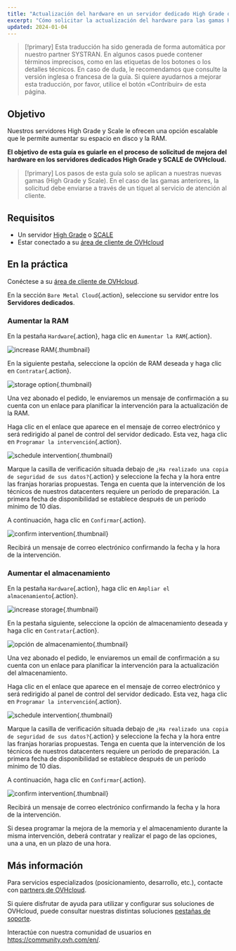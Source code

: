 ```yaml
---
title: "Actualización del hardware en un servidor dedicado High Grade o Scale"
excerpt: "Cómo solicitar la actualización del hardware para las gamas High Grade y SCALE desde el área de cliente"
updated: 2024-01-04
---
```


> [!primary]
> Esta traducción ha sido generada de forma automática por nuestro partner SYSTRAN. En algunos casos puede contener términos imprecisos, como en las etiquetas de los botones o los detalles técnicos. En caso de duda, le recomendamos que consulte la versión inglesa o francesa de la guía. Si quiere ayudarnos a mejorar esta traducción, por favor, utilice el botón «Contribuir» de esta página.

## Objetivo

Nuestros servidores High Grade y Scale le ofrecen una opción escalable que le permite aumentar su espacio en disco y la RAM.

**El objetivo de esta guía es guiarle en el proceso de solicitud de mejora del hardware en los servidores dedicados High Grade y SCALE de OVHcloud.**

> [!primary]
> Los pasos de esta guía solo se aplican a nuestras nuevas gamas (High Grade y Scale). En el caso de las gamas anteriores, la solicitud debe enviarse a través de un tíquet al servicio de atención al cliente.

## Requisitos

- Un servidor [High Grade](https://www.ovhcloud.com/es/bare-metal/high-grade/) o [SCALE](https://www.ovhcloud.com/es/bare-metal/scale/)
- Estar conectado a su [área de cliente de OVHcloud](https://ca.ovh.com/auth/?action=gotomanager&from=https://www.ovh.com/world/&ovhSubsidiary=ws)

## En la práctica

Conéctese a su [área de cliente de OVHcloud](https://ca.ovh.com/auth/?action=gotomanager&from=https://www.ovh.com/world/&ovhSubsidiary=ws).

En la sección `Bare Metal Cloud`{.action}, seleccione su servidor entre los **Servidores dedicados**.

### Aumentar la RAM

En la pestaña `Hardware`{.action}, haga clic en `Aumentar la RAM`{.action}.

![increase RAM](increaseram.png){.thumbnail}

En la siguiente pestaña, seleccione la opción de RAM deseada y haga clic en `Contratar`{.action}.

![storage option](selectram.png){.thumbnail}

Una vez abonado el pedido, le enviaremos un mensaje de confirmación a su cuenta con un enlace para planificar la intervención para la actualización de la RAM.

Haga clic en el enlace que aparece en el mensaje de correo electrónico y será redirigido al panel de control del servidor dedicado. Esta vez, haga clic en `Programar la intervención`{.action}.

![schedule intervention](ramintervention.png){.thumbnail}

Marque la casilla de verificación situada debajo de `¿Ha realizado una copia de seguridad de sus datos?`{.action} y seleccione la fecha y la hora entre las franjas horarias propuestas. Tenga en cuenta que la intervención de los técnicos de nuestros datacenters requiere un período de preparación. La primera fecha de disponibilidad se establece después de un período mínimo de 10 días.

A continuación, haga clic en `Confirmar`{.action}.

![confirm intervention](ramconfirm.png){.thumbnail}

Recibirá un mensaje de correo electrónico confirmando la fecha y la hora de la intervención.

### Aumentar el almacenamiento

En la pestaña `Hardware`{.action}, haga clic en `Ampliar el almacenamiento`{.action}.

![increase storage](increasestorage.png){.thumbnail}

En la pestaña siguiente, seleccione la opción de almacenamiento deseada y haga clic en `Contratar`{.action}.

![opción de almacenamiento](selectstorage.png){.thumbnail}

Una vez abonado el pedido, le enviaremos un email de confirmación a su cuenta con un enlace para planificar la intervención para la actualización del almacenamiento.

Haga clic en el enlace que aparece en el mensaje de correo electrónico y será redirigido al panel de control del servidor dedicado. Esta vez, haga clic en `Programar la intervención`{.action}.

![schedule intervention](storageintervention.png){.thumbnail}

Marque la casilla de verificación situada debajo de `¿Ha realizado una copia de seguridad de sus datos?`{.action} y seleccione la fecha y la hora entre las franjas horarias propuestas. Tenga en cuenta que la intervención de los técnicos de nuestros datacenters requiere un período de preparación. La primera fecha de disponibilidad se establece después de un período mínimo de 10 días.

A continuación, haga clic en `Confirmar`{.action}.

![confirm intervention](confirmintervention.png){.thumbnail}

Recibirá un mensaje de correo electrónico confirmando la fecha y la hora de la intervención.

Si desea programar la mejora de la memoria y el almacenamiento durante la misma intervención, deberá contratar y realizar el pago de las opciones, una a una, en un plazo de una hora.

## Más información <a name="go-further"></a>
 
Para servicios especializados (posicionamiento, desarrollo, etc.), contacte con [partners de OVHcloud](https://partner.ovhcloud.com/es/directory/).
 
Si quiere disfrutar de ayuda para utilizar y configurar sus soluciones de OVHcloud, puede consultar nuestras distintas soluciones [pestañas de soporte](https://www.ovhcloud.com/es/support-levels/).
 
Interactúe con nuestra comunidad de usuarios en <https://community.ovh.com/en/>.